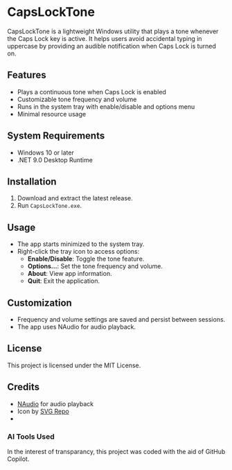 # CapsLockTone

CapsLockTone is a lightweight Windows utility that plays a tone whenever the Caps Lock key is active. It helps users avoid accidental typing in uppercase by providing an audible notification when Caps Lock is turned on.

## Features
- Plays a continuous tone when Caps Lock is enabled
- Customizable tone frequency and volume
- Runs in the system tray with enable/disable and options menu
- Minimal resource usage

## System Requirements
- Windows 10 or later
- .NET 9.0 Desktop Runtime

## Installation
1. Download and extract the latest release.
2. Run `CapsLockTone.exe`.

## Usage
- The app starts minimized to the system tray.
- Right-click the tray icon to access options:
  - **Enable/Disable**: Toggle the tone feature.
  - **Options...**: Set the tone frequency and volume.
  - **About**: View app information.
  - **Quit**: Exit the application.

## Customization
- Frequency and volume settings are saved and persist between sessions.
- The app uses NAudio for audio playback.

## License
This project is licensed under the MIT License.

## Credits
- [NAudio](https://github.com/naudio/NAudio) for audio playback
- Icon by [SVG Repo](https://www.svgrepo.com/)
- 
### AI Tools Used
In the interest of transparancy, this project was coded with the aid of GitHub Copilot.